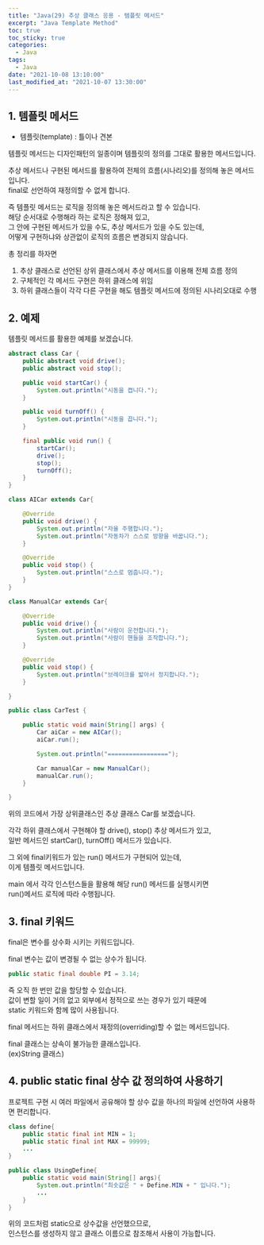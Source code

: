 ```yaml
---
title: "Java(29) 추상 클래스 응용 - 템플릿 메서드"
excerpt: "Java Template Method"
toc: true
toc_sticky: true
categories:
  - Java
tags:
  - Java
date: "2021-10-08 13:10:00"
last_modified_at: "2021-10-07 13:30:00"
---
```


## 1. 템플릿 메서드

- 템플릿(template) : 틀이나 견본

템플릿 메서드는 디자인패턴의 일종이며 템플릿의 정의를 그대로 활용한 메서드입니다.<br/>

추상 메서드나 구현된 메서드를 활용하여 전체의 흐름(시나리오)를 정의해 놓은 메서드입니다.<br/>
final로 선언하여 재정의할 수 없게 합니다.<br/>

즉 템플릿 메서드는 로직을 정의해 놓은 메서드라고 할 수 있습니다.<br/>
해당 순서대로 수행해라 하는 로직은 정해져 있고,<br/>
그 안에 구현된 메서드가 있을 수도, 추상 메서드가 있을 수도 있는데,<br/>
어떻게 구현하냐와 상관없이 로직의 흐름은 변경되지 않습니다.<br/>

총 정리를 하자면<br/>

1. 추상 클래스로 선언된 상위 클래스에서 추상 메서드를 이용해 전체 흐름 정의
2. 구체적인 각 메서드 구현은 하위 클래스에 위임
3. 하위 클래스들이 각각 다른 구현을 해도 템플릿 메서드에 정의된 시나리오대로 수행

## 2. 예제

템플릿 메서드를 활용한 예제를 보겠습니다.<br/>

```java
abstract class Car {
	public abstract void drive();
	public abstract void stop();

	public void startCar() {
		System.out.println("시동을 켭니다.");
	}

	public void turnOff() {
		System.out.println("시동을 끕니다.");
	}

	final public void run() {
		startCar();
		drive();
		stop();
		turnOff();
	}
}

class AICar extends Car{

	@Override
	public void drive() {
		System.out.println("자율 주행합니다.");
		System.out.println("자동차가 스스로 방향을 바꿉니다.");
	}

	@Override
	public void stop() {
		System.out.println("스스로 멈춥니다.");
	}
}

class ManualCar extends Car{

	@Override
	public void drive() {
		System.out.println("사람이 운전합니다.");
		System.out.println("사람이 핸들을 조작합니다.");
	}

	@Override
	public void stop() {
		System.out.println("브레이크를 밟아서 정지합니다.");
	}

}

public class CarTest {

	public static void main(String[] args) {
		Car aiCar = new AICar();
		aiCar.run();

		System.out.println("=================");

		Car manualCar = new ManualCar();
		manualCar.run();
	}

}
```

위의 코드에서 가장 상위클래스인 추상 클래스 Car를 보겠습니다.<br/>

각각 하위 클래스에서 구현해야 할 drive(), stop() 추상 메서드가 있고,<br/>
일반 메서드인 startCar(), turnOff() 메서드가 있습니다.<br/>

그 외에 final키워드가 있는 run() 메서드가 구현되어 있는데,<br/>
이게 템플릿 메서드입니다.<br/>

main 에서 각각 인스턴스들을 활용해 해당 run() 메서드를 실행시키면<br/>
run()메서드 로직에 따라 수행됩니다.<br/>

## 3. final 키워드

final은 변수를 상수화 시키는 키워드입니다.<br/>

final 변수는 값이 변경될 수 없는 상수가 됩니다.<br/>

```java
public static final double PI = 3.14;
```

즉 오직 한 번만 값을 할당할 수 있습니다.<br/>
값이 변할 일이 거의 없고 외부에서 정적으로 쓰는 경우가 있기 때문에<br/>
static 키워드와 함께 많이 사용됩니다.<br/>

final 메서드는 하위 클래스에서 재정의(overriding)할 수 없는 메서드입니다.<br/>

final 클래스는 상속이 불가능한 클래스입니다.<br/>
(ex)String 클래스)

## 4. public static final 상수 값 정의하여 사용하기

프로젝트 구현 시 여러 파일에서 공유해야 할 상수 값을 하나의 파일에 선언하여 사용하면 편리합니다.<br/>

```java
class define{
    public static final int MIN = 1;
    public static final int MAX = 99999;
    ...
}

public class UsingDefine{
    public static void main(String[] args){
        System.out.println("최솟값은 " + Define.MIN + " 입니다.");
        ...
    }
}
```

위의 코드처럼 static으로 상수값을 선언했으므로,<br/>
인스턴스를 생성하지 않고 클래스 이름으로 참조해서 사용이 가능합니다.<br/>
